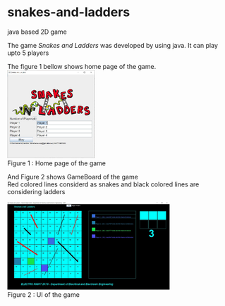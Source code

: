 # snakes-and-ladders
java based 2D game


The game *Snakes and Ladders* was developed by using java.
It can play upto 5 players 

The figure 1 bellow shows home page of the game.<br/>
<img src="src/example/snl.JPG" height = 200><br/>
Figure 1 : Home page of the game<br/>

And Figure 2 shows GameBoard of the game<br/>
Red colored lines considerd as snakes and black colored lines are considering ladders<br/>

<img src="src/example/snl_ui.JPG" height = 200 ><br/>
Figure 2 : UI of the game <br/>
